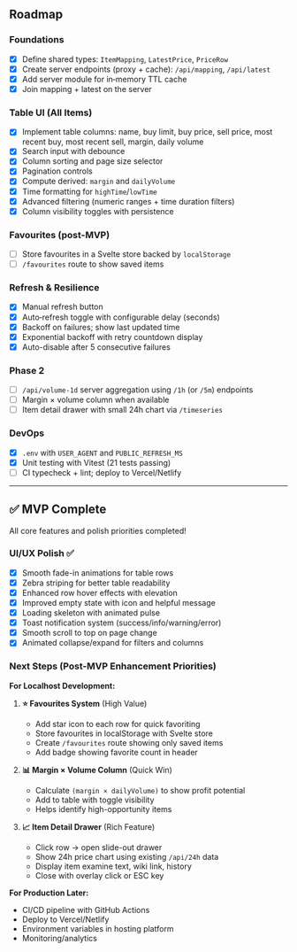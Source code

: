 ## Roadmap

### Foundations

-   [x] Define shared types: `ItemMapping`, `LatestPrice`, `PriceRow`
-   [x] Create server endpoints (proxy + cache): `/api/mapping`, `/api/latest`
-   [x] Add server module for in‑memory TTL cache
-   [x] Join mapping + latest on the server

### Table UI (All Items)

-   [x] Implement table columns: name, buy limit, buy price, sell price, most recent buy, most recent sell, margin, daily volume
-   [x] Search input with debounce
-   [x] Column sorting and page size selector
-   [x] Pagination controls
-   [x] Compute derived: `margin` and `dailyVolume`
-   [x] Time formatting for `highTime`/`lowTime`
-   [x] Advanced filtering (numeric ranges + time duration filters)
-   [x] Column visibility toggles with persistence

### Favourites (post-MVP)

-   [ ] Store favourites in a Svelte store backed by `localStorage`
-   [ ] `/favourites` route to show saved items

### Refresh & Resilience

-   [x] Manual refresh button
-   [x] Auto‑refresh toggle with configurable delay (seconds)
-   [x] Backoff on failures; show last updated time
-   [x] Exponential backoff with retry countdown display
-   [x] Auto-disable after 5 consecutive failures

### Phase 2

-   [ ] `/api/volume-1d` server aggregation using `/1h` (or `/5m`) endpoints
-   [ ] Margin × volume column when available
-   [ ] Item detail drawer with small 24h chart via `/timeseries`

### DevOps

-   [x] `.env` with `USER_AGENT` and `PUBLIC_REFRESH_MS`
-   [x] Unit testing with Vitest (21 tests passing)
-   [ ] CI typecheck + lint; deploy to Vercel/Netlify

---

## ✅ MVP Complete

All core features and polish priorities completed!

### UI/UX Polish ✅

-   [x] Smooth fade-in animations for table rows
-   [x] Zebra striping for better table readability
-   [x] Enhanced row hover effects with elevation
-   [x] Improved empty state with icon and helpful message
-   [x] Loading skeleton with animated pulse
-   [x] Toast notification system (success/info/warning/error)
-   [x] Smooth scroll to top on page change
-   [x] Animated collapse/expand for filters and columns

### Next Steps (Post-MVP Enhancement Priorities)

**For Localhost Development:**

1. **⭐ Favourites System** (High Value)

    - Add star icon to each row for quick favoriting
    - Store favourites in localStorage with Svelte store
    - Create `/favourites` route showing only saved items
    - Add badge showing favorite count in header

2. **📊 Margin × Volume Column** (Quick Win)

    - Calculate `(margin × dailyVolume)` to show profit potential
    - Add to table with toggle visibility
    - Helps identify high-opportunity items

3. **📈 Item Detail Drawer** (Rich Feature)
    - Click row → open slide-out drawer
    - Show 24h price chart using existing `/api/24h` data
    - Display item examine text, wiki link, history
    - Close with overlay click or ESC key

**For Production Later:**

-   CI/CD pipeline with GitHub Actions
-   Deploy to Vercel/Netlify
-   Environment variables in hosting platform
-   Monitoring/analytics
